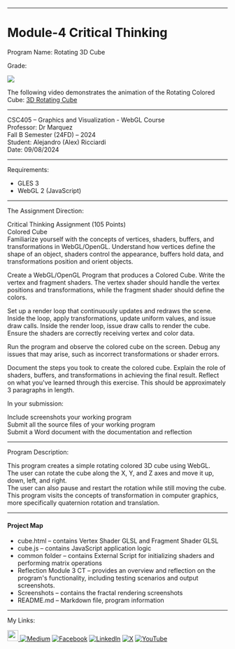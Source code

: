 ﻿-----------------------------------------------------------------------------------------------------------------------------
# Module-4 Critical Thinking
Program Name: Rotating 3D Cube

Grade:  

<p align="left">
<img  src="https://github.com/user-attachments/assets/705d0aaa-7ced-47b5-bd99-e6dcc5064dad">
</p>

The following video demonstrates the animation of the Rotating Colored Cube: [3D Rotating Cube](https://www.youtube.com/watch?v=peIjP2O0FTU)

-----------------------------------------------------------------------------------------------------------------------------

CSC405 – Graphics and Visualization - WebGL Course  
Professor: Dr Marquez   
Fall B Semester (24FD) – 2024  
Student: Alejandro (Alex) Ricciardi  
Date: 09/08/2024   

-----------------------------------------------------------------------------------------------------------------------------


Requirements:  
- GLES 3
- WebGL 2 (JavaScript)
  
-----------------------------------------------------------------------------------------------------------------------------

The Assignment Direction:  

Critical Thinking Assignment (105 Points)  
Colored Cube  
Familiarize yourself with the concepts of vertices, shaders, buffers, and transformations in WebGL/OpenGL. Understand how vertices define the shape of an object, shaders control the appearance, buffers hold data, and transformations position and orient objects.  

Create a WebGL/OpenGL Program that produces a Colored Cube. Write the vertex and fragment shaders. The vertex shader should handle the vertex positions and transformations, while the fragment shader should define the colors.  

Set up a render loop that continuously updates and redraws the scene. Inside the loop, apply transformations, update uniform values, and issue draw calls. Inside the render loop, issue draw calls to render the cube. Ensure the shaders are correctly receiving vertex and color data.  

Run the program and observe the colored cube on the screen. Debug any issues that may arise, such as incorrect transformations or shader errors.  

Document the steps you took to create the colored cube. Explain the role of shaders, buffers, and transformations in achieving the final result. Reflect on what you've learned through this exercise. This should be approximately 3 paragraphs in length.  

In your submission:  

Include screenshots your working program  
Submit all the source files of your working program  
Submit a Word document with the documentation and reflection  

-----------------------------------------------------------------------------------------------------------------------------

Program Description:  

This program creates a simple rotating colored 3D cube using WebGL.   
The user can rotate the cube along the X, Y, and Z axes and move it up, down, left, and right.  
The user can also pause and restart the rotation while still moving the cube.   
This program visits the concepts of transformation in computer graphics, more specifically quaternion rotation and translation.  

-----------------------------------------------------------------------------------------------------------------------------

#### Project Map
- cube.html – contains Vertex Shader GLSL and Fragment Shader GLSL  
- cube.js – contains JavaScript application logic  
- common folder – contains External Script for initializing shaders and performing matrix operations 
- Reflection Module 3 CT – provides an overview and reflection on the program's functionality, including testing scenarios and output screenshots.
- Screenshots – contains the fractal rendering screenshots 
- README.md – Markdown file, program information  

-----------------------------------------------------------------------------------------------------------------------------

My Links:   

<span><a href="https://www.alexomegapy.com" target="_blank"><img width="25" height="25" src="https://github.com/user-attachments/assets/f8001645-cc85-4b99-beec-74482a83ac87"></span>    [![Medium](https://img.shields.io/badge/Medium-12100E?style=for-the-badge&logo=medium&logoColor=whit)](https://medium.com/@alex.omegapy)    [![Facebook](https://img.shields.io/badge/Facebook-%231877F2.svg?logo=Facebook&logoColor=white)](https://www.facebook.com/profile.php?id=100089638857137)    [![LinkedIn](https://img.shields.io/badge/LinkedIn-%230077B5.svg?logo=linkedin&logoColor=white)](https://linkedin.com/in/alex-ricciardi)    [![X](https://img.shields.io/badge/X-black.svg?logo=X&logoColor=white)](https://x.com/AlexOmegapy)    [![YouTube](https://img.shields.io/badge/YouTube-%23FF0000.svg?logo=YouTube&logoColor=white)](https://www.youtube.com/channel/UC4rMaQ7sqywMZkfS1xGh2AA) 





